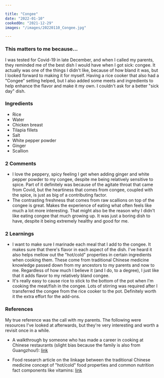 ```yaml
---

title: "Congee"
date: "2022-01-10"
cookedOn: "2021-12-29"
images: "/images/20220110_Congee.jpg"

---
```


### This matters to me because...
I was tested for Covid-19 in late December, and when I called my parents, they reminded me of the best dish I would have when I got sick: congee. It actually was one of the things I didn't like, because of how bland it was, but I looked forward to making it for myself. Having a rice cooker that also had a "Congee" setting helped, but I also added some meets and ingredients to help enhance the flavor and make it my own. I couldn't ask for a better "sick day" dish.

### Ingredients
* Rice
* Water
* Chicken breast
* Tilapia fillets
* Salt
* White pepper powder
* Ginger
* Scallion 

### 2 Comments
* I love the peppery, spicy feeling I get when adding ginger and white pepper powder to my congee, despite me being relatively sensitive to spice. Part of it definitely was because of the agitate throat that came from Covid, but the heartiness that comes from congee, coupled with the spice, is just as big of a contributing factor. 
* The contrasting freshness that comes from raw scallions on top of the congee is great. Makes the experience of eating what often feels like much a lot more interesting. That might also be the reason why I didn't like eating congee that much growing up. It was just a boring dish to have, despite it being extremely healthy and good for me. 

### 2 Learnings
* I want to make sure I marinade each meal that I add to the congee. It makes sure that there's flavor in each aspect of the dish. I've heard it also helps mellow out the "hot/cold" properties in certain ingredients when cooking them. These come from traditional Chinese medicine knowledge passed down from my ancestors to my parents and now to me. Regardless of how much I believe it (and I do, to a degree), I just like that it adds flavor to my relatively bland congee.
* It's really easy to cause rice to stick to the bottom of the pot when I'm cooking the meat/fish in the congee. Lots of stirring was required after I transferred the congee from the rice cooker to the pot. Definitely worth it the extra effort for the add-ons.
  

### References
My true reference was the call with my parents. The following were resources I've looked at afterwards, but they're very interesting and worth a revisit once in a while.

- A walkthrough by someone who has made a career in cooking at Chinese restaurants (slight bias because the family is also from Guangzhou!): [link](https://www.youtube.com/watch?v=t2SahnNVULA&ab_channel=MadeWithLau) 

- Food research article on the linkage between the traditional Chinese medicine concept of "hot/cold" food properties and common nutrition fact components like vitamins: [link](https://www.sciencedirect.com/science/article/pii/S2666154320300247) 
